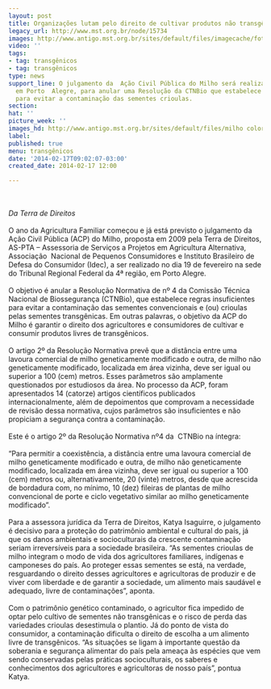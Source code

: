 ```yaml
---
layout: post
title: Organizações lutam pelo direito de cultivar produtos não transgênicos
legacy_url: http://www.mst.org.br/node/15734
images: http://www.antigo.mst.org.br/sites/default/files/imagecache/foto_destaque/milho colorido.jpg
video: ''
tags:
- tag: transgênicos
- tag: transgênicos
type: news
support_line: O julgamento da  Ação Civil Pública do Milho será realizada no dia 19/02,
  em Porto  Alegre, para anular uma Resolução da CTNBio que estabelece  regras insuficientes
  para evitar a contaminação das sementes crioulas.
section: 
hat: ''
picture_week: ''
images_hd: http://www.antigo.mst.org.br/sites/default/files/milho colorido.jpg
label: 
published: true
menu: transgênicos
date: '2014-02-17T09:02:07-03:00'
created_date: 2014-02-17 12:00

---
```

<p><br><em><br>Da Terra de Direitos</em><br><br>O ano da Agricultura Familiar começou e já está previsto o julgamento da Ação Civil Pública (ACP) do Milho, proposta em 2009 pela Terra de Direitos, AS-PTA – Assessoria de Serviços a Projetos em Agricultura Alternativa, Associação&nbsp; Nacional de Pequenos Consumidores e Instituto Brasileiro de Defesa do Consumidor (Idec), a ser realizado no dia 19 de fevereiro na sede do Tribunal Regional Federal da 4ª região, em Porto Alegre.<br><br>O objetivo é anular a Resolução Normativa de nº 4 da Comissão Técnica Nacional de Biossegurança (CTNBio), que estabelece regras insuficientes para evitar a contaminação das sementes convencionais e (ou) crioulas pelas sementes transgênicas. Em outras palavras, o objetivo da ACP do Milho é garantir o direito dos agricultores e consumidores de cultivar e consumir produtos livres de transgênicos.<br><br>O artigo 2º da Resolução Normativa prevê que a distância entre uma lavoura comercial de milho geneticamente modificado e outra, de milho não geneticamente modificado, localizada em área vizinha, deve ser igual ou superior a 100 (cem) metros. Esses parâmetros são amplamente questionados por estudiosos da área. No processo da ACP, foram apresentados 14 (catorze) artigos científicos publicados internacionalmente, além de depoimentos que comprovam a necessidade de revisão dessa normativa, cujos parâmetros são insuficientes e não propiciam a segurança contra a contaminação.<br><br>Este é o artigo 2º da Resolução Normativa nº4 da&nbsp; CTNBio na íntegra:<br><br>“Para permitir a coexistência, a distância entre uma lavoura comercial de milho geneticamente modificado e outra, de milho não geneticamente modificado, localizada em área vizinha, deve ser igual ou superior a 100 (cem) metros ou, alternativamente, 20 (vinte) metros, desde que acrescida de bordadura com, no mínimo, 10 (dez) fileiras de plantas de milho convencional de porte e ciclo vegetativo similar ao milho geneticamente modificado”.<br><br>Para a assessora jurídica da Terra de Direitos, Katya Isaguirre, o julgamento é decisivo para a proteção do patrimônio ambiental e cultural do país, já que os danos ambientais e socioculturais da crescente contaminação seriam irreversíveis para a sociedade brasileira. “As sementes crioulas de milho integram o modo de vida dos agricultores familiares, indígenas e camponeses do país. Ao proteger essas sementes se está, na verdade, resguardando o direito desses agricultores e agricultoras de produzir e de viver com liberdade e de garantir a sociedade, um alimento mais saudável e adequado, livre de contaminações”, aponta.<br><br>Com o patrimônio genético contaminado, o agricultor fica impedido de optar pelo cultivo de sementes não transgênicas e o risco de perda das variedades crioulas desestimula o plantio. Já do ponto de vista do consumidor, a contaminação dificulta o direito de escolha a um alimento livre de transgênicos. “As situações se ligam à importante questão da soberania e segurança alimentar do país pela ameaça às espécies que vem sendo conservadas pelas práticas socioculturais, os saberes e conhecimentos dos agricultores e agricultoras de nosso país”, pontua Katya.</p><p>&nbsp;</p>
